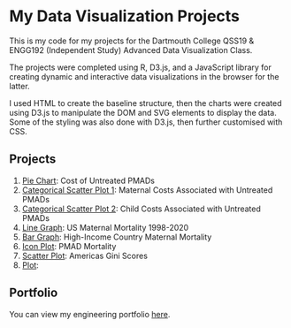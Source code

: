# My Data Visualization Projects
 
This is my code for my projects for the Dartmouth College QSS19 & ENGG192 (Independent Study) Advanced Data Visualization Class.

The projects were completed using R, D3.js, and a JavaScript library for creating dynamic and interactive data visualizations in the browser for the latter.

I used HTML to create the baseline structure, then the charts were created using D3.js to manipulate the DOM and SVG elements to display the data. Some of the styling was also done with D3.js, then further customised with CSS. 

## Projects

1. [Pie Chart](https://emmaricci.github.io/dataviz/plot3/index.html): Cost of Untreated PMADs
2. [Categorical Scatter Plot 1](https://emmaricci.github.io/dataviz/plot4/index.html): Maternal Costs Associated with Untreated PMADs
3. [Categorical Scatter Plot 2](https://emmaricci.github.io/dataviz/plot5/index.html): Child Costs Associated with Untreated PMADs
4. [Line Graph](https://emmaricci.github.io/dataviz/plot6/index.html): US Maternal Mortality 1998-2020
5. [Bar Graph](https://emmaricci.github.io/dataviz/plot7/index.html): High-Income Country Maternal Mortality
6. [Icon Plot](https://emmaricci.github.io/dataviz/plot1/index.html): PMAD Mortality
7. [Scatter Plot](https://emmaricci.github.io/dataviz/plot100/index.html): Americas Gini Scores
8. [Plot](https://emmaricci.github.io/dataviz/plot101/index.html): 

## Portfolio

You can view my engineering portfolio [here](https://emmariccid.myportfolio.com/).
